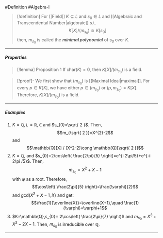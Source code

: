 #Definition #Algebra-I 

> [!definition]
> For [[Field]] $K\subseteq L$ and $s_{0}\in L$ and [[Algebraic and Transcendental Number|algebraic]] s.t. $$K[X] / (m_{s_{0}})\cong K[s_{0}]$$then, $m_{s_{0}}$ is called the ***minimal polynomial*** of $s_{0}$ over $K$.
---
##### Properties
> [!lemma] Proposition 1
> If $\text{char}(K)=0$, then $K[X] / (m_{s_{0}})$ is a field.

> [!proof]-
> We first show that $(m_{s_{0}})$ is [[Maximal Ideal|maximal]]. For every $p\in K[X]$, we have either $p\in (m_{s_{0}})$ or $(p,m_{s_{0}})=K[X]$. Therefore, $K[X] / (m_{s_{0}})$ is a field.
---
##### Examples
1. $K=\mathbb{Q}, L=\mathbb{R},\mathbb{C}$ and $s_{0}=\sqrt{ 2 }$. Then, $$m_{\sqrt{ 2 }}=X^{2}-2$$and $$\mathbb{Q}[X] / (X^2-2)\cong \mathbb{Q}[\sqrt{ 2 }]$$
2. $K=\mathbb{Q},$ and $s_{0}=2\cos\left( \frac{2\pi}{5} \right)=e^{i 2\pi/5}+e^{-i 2\pi /5}$. Then, $$m_{s_{0}}=X^{2}+X-1$$with $\varphi$ as a root. Therefore, $$\cos\left( \frac{2\pi}{5} \right)=\frac{\varphi}{2}$$and $\text{gcd}(X^2+X-1,X)$ and get: $$\frac{1}{\overline{X}}=\overline{X+1},\quad \frac{1}{\varphi}=\varphi+1$$
3. $K=\mathbb{Q},s_{0}= 2\cos\left( \frac{2\pi}{7} \right)$ and $m_{s_{0}}=X^3+X^{2}-2X-1$. Then, $m_{s_{0}}$ is irreducible over $\mathbb{Q}$.
---
$$$$
